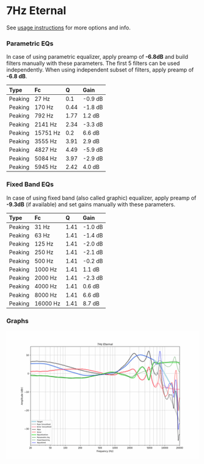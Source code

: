 # 7Hz Eternal
See [usage instructions](https://github.com/jaakkopasanen/AutoEq#usage) for more options and info.

### Parametric EQs
In case of using parametric equalizer, apply preamp of **-6.8dB** and build filters manually
with these parameters. The first 5 filters can be used independently.
When using independent subset of filters, apply preamp of **-6.8 dB**.

| Type    | Fc       |    Q | Gain    |
|:--------|:---------|:-----|:--------|
| Peaking | 27 Hz    | 0.1  | -0.9 dB |
| Peaking | 170 Hz   | 0.44 | -1.8 dB |
| Peaking | 792 Hz   | 1.77 | 1.2 dB  |
| Peaking | 2141 Hz  | 2.34 | -3.3 dB |
| Peaking | 15751 Hz | 0.2  | 6.6 dB  |
| Peaking | 3555 Hz  | 3.91 | 2.9 dB  |
| Peaking | 4827 Hz  | 4.49 | -5.9 dB |
| Peaking | 5084 Hz  | 3.97 | -2.9 dB |
| Peaking | 5945 Hz  | 2.42 | 4.0 dB  |

### Fixed Band EQs
In case of using fixed band (also called graphic) equalizer, apply preamp of **-9.3dB**
(if available) and set gains manually with these parameters.

| Type    | Fc       |    Q | Gain    |
|:--------|:---------|:-----|:--------|
| Peaking | 31 Hz    | 1.41 | -1.0 dB |
| Peaking | 63 Hz    | 1.41 | -1.4 dB |
| Peaking | 125 Hz   | 1.41 | -2.0 dB |
| Peaking | 250 Hz   | 1.41 | -2.1 dB |
| Peaking | 500 Hz   | 1.41 | -0.2 dB |
| Peaking | 1000 Hz  | 1.41 | 1.1 dB  |
| Peaking | 2000 Hz  | 1.41 | -2.3 dB |
| Peaking | 4000 Hz  | 1.41 | 0.6 dB  |
| Peaking | 8000 Hz  | 1.41 | 6.6 dB  |
| Peaking | 16000 Hz | 1.41 | 8.7 dB  |

### Graphs
![](./7Hz%20Eternal.png)